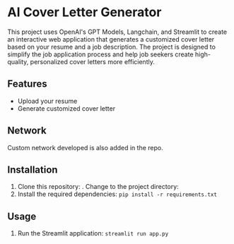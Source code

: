 # AI Cover Letter Generator

This project uses OpenAI's GPT Models, Langchain, and Streamlit to create an interactive web application that generates a customized cover letter based on your resume and a job description. The project is designed to simplify the job application process and help job seekers create high-quality, personalized cover letters more efficiently.  
## Features

- Upload your resume
- Generate customized cover letter

## Network
Custom network developed is also added in the repo.

## Installation

1. Clone this repository:
. Change to the project directory:
3. Install the required dependencies:
`pip install -r requirements.txt`
## Usage

1. Run the Streamlit application:
`streamlit run app.py`



